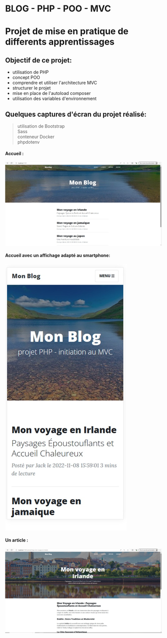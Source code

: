 # BLOG - PHP - POO - MVC 
# Projet de mise en pratique de differents apprentissages

## Objectif de ce projet:

- utilisation de PHP
- concept POO
- comprendre et utiliser l'architecture MVC
- structurer le projet
- mise en place de l'autoload composer
- utilisation des variables d'environnement


## Quelques captures d'écran du projet réalisé:
> utilisation de Bootstrap  
> Sass  
> conteneur Docker  
> phpdotenv

#### Accueil :  
![index](./assets/img/blog-php-poo-v2/index.jpg)  
#### Accueil avec un affichage adapté au smartphone:  
![index](./assets/img/blog-php-poo-v2/index-responsive.jpg)   
#### Un article :  
![article](./assets/img/blog-php-poo-v2/article-1.jpg)  